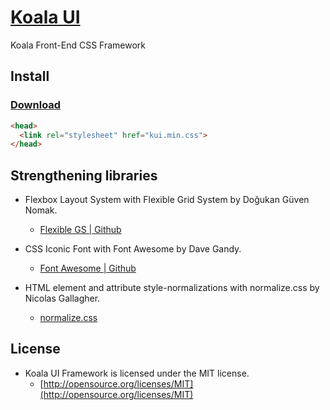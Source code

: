 # [Koala UI](#)

Koala Front-End CSS Framework

## Install

### [Download](https://github.com/hiercelik/Koala-UI-Framework/archive/master.zip)
```html
<head>
  <link rel="stylesheet" href="kui.min.css">
</head>
```
## Strengthening libraries
- Flexbox Layout System with Flexible Grid System by Doğukan Güven Nomak.
  - [Flexible GS | Github](https://github.com/flexiblegs)

- CSS Iconic Font with Font Awesome by Dave Gandy.
  - [Font Awesome | Github](https://github.com/FortAwesome/Font-Awesome)

- HTML element and attribute style-normalizations with normalize.css by Nicolas Gallagher.
  - [normalize.css](https://github.com/necolas/normalize.css/)

## License
- Koala UI Framework is licensed under the MIT license.
  - [http://opensource.org/licenses/MIT](http://opensource.org/licenses/MIT)